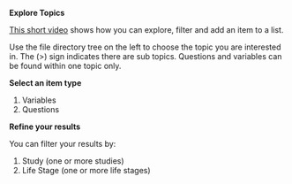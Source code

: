 <b>Explore Topics</b>
<p></p>
<p><a href="https://www.youtube.com/embed/i3Cku4Uglpk?si=DvxsVjoSWl5d9iT5" target="_blank">This short video</a> shows how you can explore, filter and add an item to a list.</p>

<p>Use the file directory tree on the left to choose the topic you are interested in. The (&gt;) sign indicates there are sub topics. Questions and variables can be found within one topic only. </p>

<b>Select an item type</b>
<ol>
  <li>Variables</li>
  <li>Questions</li>
</ol>

<b>Refine your results</b>
<p>You can filter your results by:</p>
<ol>
  <li>Study (one or more studies)</li>
  <li>Life Stage (one or more life stages)</li>
</ol>

